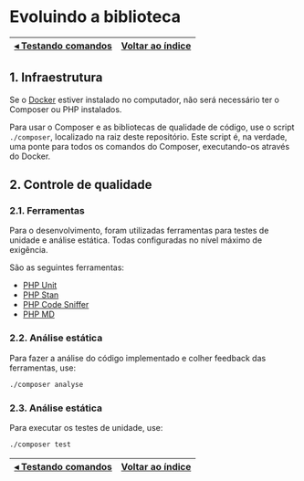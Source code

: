 # Evoluindo a biblioteca

[◂ Testando comandos](08-testando-comandos.md) | [Voltar ao índice](indice.md)
-- | --

## 1. Infraestrutura

Se o [Docker](https://www.docker.com/) estiver instalado no computador, não será necessário ter o Composer ou PHP instalados.

Para usar o Composer e as bibliotecas de qualidade de código, use o script `./composer`, localizado na raiz deste repositório. Este script é, na verdade, uma ponte para todos os comandos do Composer, executando-os através do Docker.

## 2. Controle de qualidade

### 2.1. Ferramentas

Para o desenvolvimento, foram utilizadas ferramentas para testes de unidade e análise estática. Todas configuradas no nível máximo de exigência.

São as seguintes ferramentas:

- [PHP Unit](https://phpunit.de)
- [PHP Stan](https://phpstan.org)
- [PHP Code Sniffer](https://github.com/squizlabs/PHP_CodeSniffer)
- [PHP MD](https://phpmd.org)

### 2.2. Análise estática

Para fazer a análise do código implementado e colher feedback das ferramentas, use:

```bash
./composer analyse
```

### 2.3. Análise estática

Para executar os testes de unidade, use:

```bash
./composer test
```

[◂ Testando comandos](08-testando-comandos.md) | [Voltar ao índice](indice.md)
-- | --
